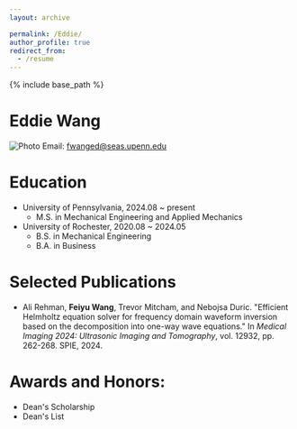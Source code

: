 ```yaml
---
layout: archive

permalink: /Eddie/
author_profile: true
redirect_from:
  - /resume
---
```


{% include base_path %}

 
Eddie Wang
=========
![Photo](https://github.com/shujieyangweb/shujieyangweb.github.io/blob/master/images/bio-photo.jpg)
Email: fwanged@seas.upenn.edu

Education
======
* University of Pennsylvania, 2024.08 ~ present
    * M.S. in Mechanical Engineering and Applied Mechanics 
* University of Rochester, 2020.08 ~ 2024.05
    * B.S. in Mechanical Engineering
    * B.A. in Business

Selected Publications
======
* Ali Rehman, **Feiyu Wang**, Trevor Mitcham, and Nebojsa Duric. "Efficient Helmholtz equation solver for frequency domain waveform inversion based on the decomposition into one-way wave equations." In _Medical Imaging 2024: Ultrasonic Imaging and Tomography_, vol. 12932, pp. 262-268. SPIE, 2024.

Awards and Honors:
======
* Dean's Scholarship
* Dean's List 
